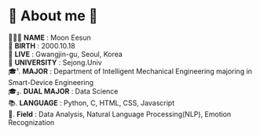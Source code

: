# 👑 About me 👑
🙋🏻‍♀️ **NAME** : Moon Eesun<br>
🎂 **BIRTH** : 2000.10.18<br>
🏡 **LIVE** : Gwangjin-gu, Seoul, Korea<br>
🏫 **UNIVERSITY** : Sejong.Univ<br>
🎓¹. **MAJOR** : Department of Intelligent Mechanical Engineering majoring in Smart-Device Engineering<br>
🎓₂. **DUAL MAJOR** : Data Science<br>
📚. **LANGUAGE** : Python, C, HTML, CSS, Javascript<br>
💬. **Field** : Data Analysis, Natural Language Processing(NLP), Emotion Recognization<br>


<!---
MoonEeSun/MoonEeSun is a ✨ special ✨ repository because its `README.md` (this file) appears on your GitHub profile.
You can click the Preview link to take a look at your changes.
--->
